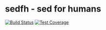 # sedfh - sed for humans

[![Build Status](https://travis-ci.org/daniellehrner/sedfh.svg?branch=master)](https://travis-ci.org/daniellehrner/sedfh) 
[![Test Coverage](https://codeclimate.com/github/daniellehrner/sedfh/badges/coverage.svg)](https://codeclimate.com/github/daniellehrner/sedfh/coverage)
